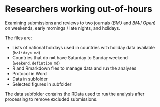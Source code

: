 # Researchers working out-of-hours
Examining submissions and reviews to two journals (_BMJ_ and _BMJ Open_) on weekends, early mornings / late nights, and holidays.

The files are:
* Lists of national holidays used in countries with holiday data available (`holidays.md`)
* Countries that do not have Saturday to Sunday weekend (`weekend.defintion.md`)
* R and Rmarkdown files to manage data and run the analyses
* Protocol in Word
* Data in subfolder
* Selected figures in subfolder

The data subfolder contains the RData used to run the analysis after processing to remove excluded submissions.

